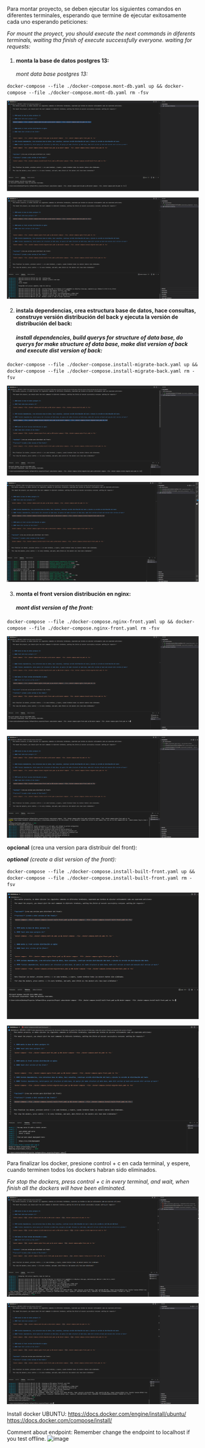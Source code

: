 Para montar proyecto, se deben ejecutar los siguientes comandos en diferentes terminales, esperando que termine de ejecutar exitosamente cada uno esperando peticiones:

*For mount the proyect, you should execute the next commands in diferents terminals, waiting tha finish of execute successfully everyone. waiting for requests:*



1. #### monta la base de datos postgres 13:

   *mont data base postgres 13:*

`docker-compose --file ./docker-compose.mont-db.yaml up && docker-compose --file ./docker-compose.mont-db.yaml rm -fsv `

![Screenshot_step1-begin](https://github.com/Eduardo-L-R/proyect-dockers-compose/blob/master/Screenshot_step1-begin.png)

![Screenshot_step1-end](https://github.com/Eduardo-L-R/proyect-dockers-compose/blob/master/Screenshot_step1-end.png)

2. #### instala dependencias, crea estructura base de datos, hace consultas, construye versión distribución del back y ejecuta la versión de distribución del back:

   #### *install dependencies, build querys for structure of data base, do querys for make structure of data base, make dist version of back and execute dist version of back:*


`docker-compose --file ./docker-compose.install-migrate-back.yaml up && docker-compose --file ./docker-compose.install-migrate-back.yaml rm -fsv`

![Screenshot_step2-begin](https://github.com/Eduardo-L-R/proyect-dockers-compose/blob/master/Screenshot_step2-begin.png)

![Screenshot_step2-end](https://github.com/Eduardo-L-R/proyect-dockers-compose/blob/master/Screenshot_step2-end.png)

3. #### monta el front version distribución en nginx:

   #### *mont dist version of the front:*   


`docker-compose --file ./docker-compose.nginx-front.yaml up && docker-compose --file ./docker-compose.nginx-front.yaml rm -fsv `

![Screenshot_step3-begin](https://github.com/Eduardo-L-R/proyect-dockers-compose/blob/master/Screenshot_step3-begin.png)

![Screenshot_step3-end](https://github.com/Eduardo-L-R/proyect-dockers-compose/blob/master/Screenshot_step3-end.png)



**opcional** (crea una version para distribuir del front):

***optional** (create a dist version of the front):*

`docker-compose --file ./docker-compose.install-built-front.yaml up && docker-compose --file ./docker-compose.install-built-front.yaml rm -fsv `

![Screenshot_begin-optional](https://github.com/Eduardo-L-R/proyect-dockers-compose/blob/master/Screenshot_begin-optional.png)

![Screenshot_end-optional](https://github.com/Eduardo-L-R/proyect-dockers-compose/blob/master/Screenshot_end-optional.png)



Para finalizar los docker, presione control + c en cada terminal, y espere, cuando terminen todos los dockers habran sido eliminados. 

*For stop the dockers, press control + c in every terminal, and wait, when finish all the dockers will have been eliminated.*

![Screenshot_closing-dockers](https://github.com/Eduardo-L-R/proyect-dockers-compose/blob/master/Screenshot_closing-dockers.png)

![Screenshot_dockers-closes](https://github.com/Eduardo-L-R/proyect-dockers-compose/blob/master/Screenshot_dockers-closes.png)


Install docker UBUNTU:
https://docs.docker.com/engine/install/ubuntu/
https://docs.docker.com/compose/install/


Comment about endpoint:
Remember change the endpoint to localhost if you test offline.
![image](https://user-images.githubusercontent.com/60417224/134313127-eb7a5366-7adc-4be8-a3fc-25fd35827473.png)
